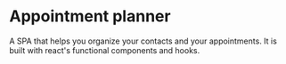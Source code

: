# Appointment planner
A SPA that helps you organize your contacts and your appointments.
It is built with react's functional components and hooks.
